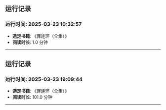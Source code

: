 
## 运行记录
### 运行时间: 2025-03-23 10:32:57
- **选定书籍**: 《罪连环（全集）》
- **阅读时长**: 1.0 分钟
------------------------------
## 运行记录
### 运行时间: 2025-03-23 19:09:44
- **选定书籍**: 《罪连环（全集）》
- **阅读时长**: 101.0 分钟
------------------------------
